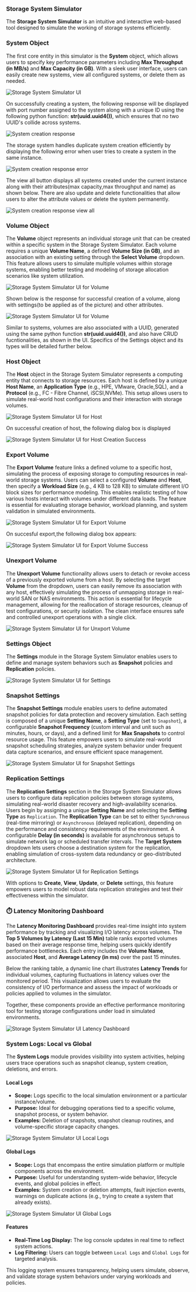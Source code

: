 ### Storage System Simulator

The **Storage System Simulator** is an intuitive and interactive web-based tool designed to simulate the working of storage systems efficiently. 

### System Object

The first core entity in this simulator is the **System** object, which allows users to specify key performance parameters including 
**Max Throughput (in MB/s)** and **Max Capacity (in GB)**. 
With a sleek user interface, users can easily create new systems, view all configured systems, or delete them as needed. 

![Storage System Simulator UI](images/system.png)

On successfully creating a system, the following response will be displayed with port number assigned to the system along with a unique ID using the following python function: **str(uuid.uuid4())**, which ensures that no two UUID's collide across systems.

![System creation response](images/response.png)

The storage system handles duplicate system creation efficiently by displaying the following error when user tries to create a system in the same instance. 

![System creation response error](images/responseerror.png)

The view all button displays all systems created under the current instance along with their attributes(max capacity,max throughput and name) as shown below. There are also update and delete functionalities that allow users to alter the attribute values or delete the system permanently. 

![System creation response view all](images/viewall.png)


### Volume Object

The **Volume** object represents an individual storage unit that can be created within a specific system in the Storage System Simulator. Each volume requires a unique **Volume Name**, a defined **Volume Size (in GB)**, and an association with an existing setting through the **Select Volume** dropdown. This feature allows users to simulate multiple volumes within storage systems, enabling better testing and modeling of storage allocation scenarios like system utilization.

![Storage System Simulator UI for Volume](images/volume.png)

Shown below is the response for successful creation of a volume, along with settings(to be applied as of the picture) and other attributes. 

![Storage System Simulator UI for Volume](images/volumecreationresponse.png)

Similar to systems, volumes are also associated with a UUID, generated using the same python function **str(uuid.uuid4())**, and also have CRUD fucntionalities, as shown in the UI. Specifics of the Settings object and its types will be detailed further below.

### Host Object

The **Host** object in the Storage System Simulator represents a computing entity that connects to storage resources. Each host is defined by a unique **Host Name**, an **Application Type** (e.g., HPE, VMware, Oracle,SQL), and a **Protocol** (e.g., FC - Fibre Channel, iSCSI,NVMe). This setup allows users to simulate real-world host configurations and their interaction with storage volumes. 

![Storage System Simulator UI for Host](images/host.png)

On successful creation of host, the following dialog box is displayed

![Storage System Simulator UI for Host Creation Success](images/hostcreation.png)

### Export Volume

The **Export Volume** feature links a defined volume to a specific host, simulating the process of exposing storage to computing resources in real-world storage systems. Users can select a configured **Volume** and **Host**, then specify a **Workload Size** (e.g., 4 KB to 128 KB) to simulate different I/O block sizes for performance modeling. This enables realistic testing of how various hosts interact with volumes under different data loads. The feature is essential for evaluating storage behavior, workload planning, and system validation in simulated environments.

![Storage System Simulator UI for Export Volume](images/exportvolume.png)

On succesful export,the following dialog box appears:

![Storage System Simulator UI for Export Volume Success](images/exportvolumesuccess.png)



### Unexport Volume

The **Unexport Volume** functionality allows users to detach or revoke access of a previously exported volume from a host. By selecting the target **Volume** from the dropdown, users can easily remove its association with any host, effectively simulating the process of unmapping storage in real-world SAN or NAS environments. This action is essential for lifecycle management, allowing for the reallocation of storage resources, cleanup of test configurations, or security isolation. The clean interface ensures safe and controlled unexport operations with a single click.

![Storage System Simulator UI for Unxport Volume](images/unexportvolume.png)

### Settings Object

The **Settings** module in the Storage System Simulator enables users to define and manage system behaviors such as **Snapshot** policies and **Replication** policies. 

![Storage System Simulator UI for Settings](images/settings.png)

### Snapshot Settings

The **Snapshot Settings** module enables users to define automated snapshot policies for data protection and recovery simulation. Each setting is composed of a unique **Setting Name**, a **Setting Type** (set to `Snapshot`), a configurable **Snapshot Frequency** (custom interval and unit such as minutes, hours, or days), and a defined limit for **Max Snapshots** to control resource usage.
This feature empowers users to simulate real-world snapshot scheduling strategies, analyze system behavior under frequent data capture scenarios, and ensure efficient space management. 

![Storage System Simulator UI for Snapshot Settings](images/snapshotsettings.png)


### Replication Settings

The **Replication Settings** section in the Storage System Simulator allows users to configure data replication policies between storage systems, simulating real-world disaster recovery and high-availability scenarios. Users begin by assigning a unique **Setting Name** and selecting the **Setting Type** as `Replication`. The **Replication Type** can be set to either `Synchronous` (real-time mirroring) or `Asynchronous` (delayed replication), depending on the performance and consistency requirements of the environment.
A configurable **Delay (in seconds)** is available for asynchronous setups to simulate network lag or scheduled transfer intervals. The **Target System** dropdown lets users choose a destination system for the replication, enabling simulation of cross-system data redundancy or geo-distributed architecture. 

![Storage System Simulator UI for Replication Settings](images/replicationsettings.png)


With options to **Create**, **View**, **Update**, or **Delete** settings, this feature empowers users to model robust data replication strategies and test their effectiveness within the simulator.


### ⏱️ Latency Monitoring Dashboard

The **Latency Monitoring Dashboard** provides real-time insight into system performance by tracking and visualizing I/O latency across volumes. The **Top 5 Volumes by Latency (Last 15 Min)** table ranks exported volumes based on their average response time, helping users quickly identify performance bottlenecks. Each entry includes the **Volume Name**, associated **Host**, and **Average Latency (in ms)** over the past 15 minutes.

Below the ranking table, a dynamic line chart illustrates **Latency Trends** for individual volumes, capturing fluctuations in latency values over the monitored period. This visualization allows users to evaluate the consistency of I/O performance and assess the impact of workloads or policies applied to volumes in the simulator.

Together, these components provide an effective performance monitoring tool for testing storage configurations under load in simulated environments.

![Storage System Simulator UI Latency Dashboard](images/graphs.png)


### System Logs: Local vs Global

The **System Logs** module provides visibility into system activities, helping users trace operations such as snapshot cleanup, system creation, deletions, and errors.

#### Local Logs
- **Scope:** Logs specific to the local simulation environment or a particular instance/volume.
- **Purpose:** Ideal for debugging operations tied to a specific volume, snapshot process, or system behavior.
- **Examples:** Deletion of snapshots, snapshot cleanup routines, and volume-specific storage capacity changes.

![Storage System Simulator UI Local Logs](images/locallogs.png)


#### Global Logs
- **Scope:** Logs that encompass the entire simulation platform or multiple components across the environment.
- **Purpose:** Useful for understanding system-wide behavior, lifecycle events, and global policies in effect.
- **Examples:** System creation or deletion attempts, fault injection events, warnings on duplicate actions (e.g., trying to create a system that already exists).

![Storage System Simulator UI Global Logs](images/globallogs.png)


#### Features
- **Real-Time Log Display:** The log console updates in real time to reflect system actions.
- **Log Filtering:** Users can toggle between `Local Logs` and `Global Logs` for targeted analysis.

This logging system ensures transparency, helping users simulate, observe, and validate storage system behaviors under varying workloads and policies.




















































